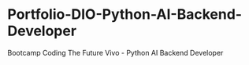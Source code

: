 # Portfolio-DIO-Python-AI-Backend-Developer
Bootcamp Coding The Future Vivo - Python AI Backend Developer 
